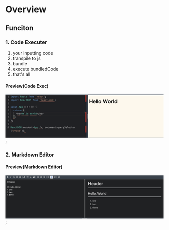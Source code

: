 # Overview

## Funciton

### 1. Code Executer

1. your inputting code
2. transpile to js
3. bundle
4. execute bundledCode
5. that's all

#### Preview(Code Exec)

![code-exec.png](/public/code-exec.png);

### 2. Markdown Editor

#### Preview(Markdown Editor)

![code-exec.png](/public/markdown-editor.png);

